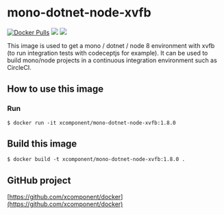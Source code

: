 # mono-dotnet-node-xvfb

[![Docker Pulls](https://img.shields.io/docker/pulls/xcomponent/mono-dotnet-node-xvfb.svg)](https://store.docker.com/community/images/xcomponent/mono-dotnet-node-xvfb)
[![](https://images.microbadger.com/badges/version/xcomponent/mono-dotnet-node-xvfb.svg)](https://store.docker.com/community/images/xcomponent/mono-dotnet-node-xvfb)
[![](https://images.microbadger.com/badges/image/xcomponent/mono-dotnet-node-xvfb.svg)](https://store.docker.com/community/images/xcomponent/mono-dotnet-node-xvfb)

This image is used to get a mono / dotnet / node 8 environment with xvfb (to run integration tests with codeceptjs for example).
It can be used to build mono/node projects in a continuous integration environment such as CircleCI.

## How to use this image

### Run

```
$ docker run -it xcomponent/mono-dotnet-node-xvfb:1.8.0
```

## Build this image

```
$ docker build -t xcomponent/mono-dotnet-node-xvfb:1.8.0 .
```

## GitHub project

[https://github.com/xcomponent/docker](https://github.com/xcomponent/docker)
